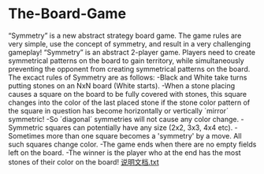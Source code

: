 # The-Board-Game
“Symmetry” is a new abstract strategy board game. The game rules are very simple, use the concept of symmetry, and result in a very challenging gameplay! “Symmetry” is an abstract 2-player game. Players need to create symmetrical patterns on the board to gain territory, while simultaneously preventing the opponent from creating symmetrical patterns on the board. The excact rules of Symmetry are as follows: -Black and White take turns putting stones on an NxN board (White starts). -When a stone placing causes a square on the board to be fully covered with stones, this square changes into the color of the last placed stone if the stone color pattern of the square in question has become horizontally or vertically ´mirror´ symmetric! -So ´diagonal´ symmetries will not cause any color change. -Symmetric squares can potentially have any size (2x2, 3x3, 4x4 etc). -Sometimes more than one square becomes a 'symmetry' by a move. All such squares change color. -The game ends when there are no empty fields left on the board. -The winner is the player who at the end has the most stones of their color on the board!
[说明文档.txt](https://github.com/ssjdwsd/The-Board-Game/files/9079466/default.txt)
